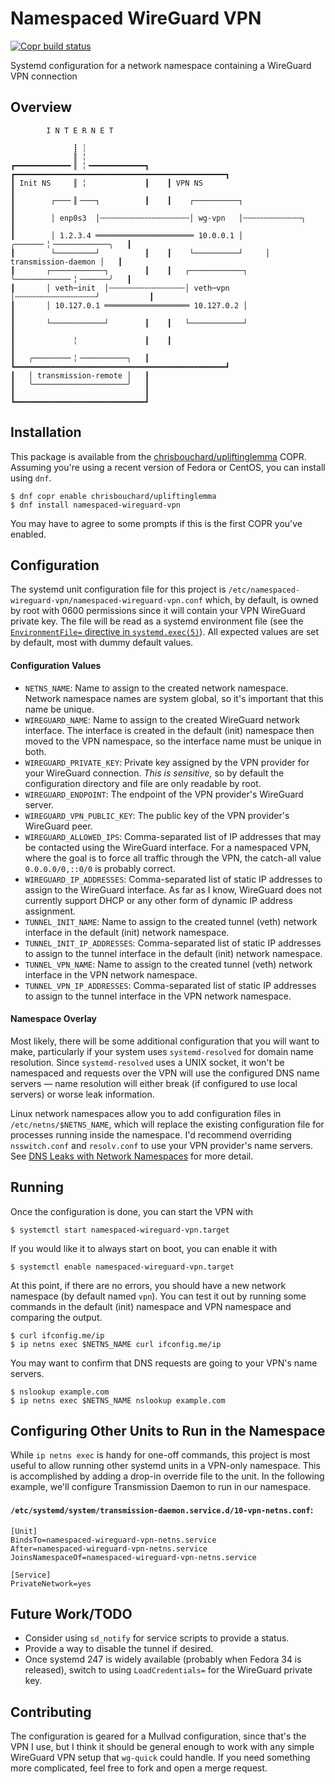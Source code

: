 # Namespaced WireGuard VPN

[![Copr build status][namespaced-wireguard-vpn-status-img]][namespaced-wireguard-vpn]

Systemd configuration for a network namespace containing a WireGuard VPN connection

## Overview

```
        I N T E R N E T

              ┋ ┊
              ║ ╎
┏━━━━━━━━━━━━╸║ ╎╺━━━━━━━━━━━━┓    ┏━━━━━━━━━━━━━━━━━━━━━━━━━━━━━━━━━━━━━━━━━━━━━━━┓
┃ Init NS     ║ ╎             ┃    ┃ VPN NS                                        ┃
┃        ┌───╴║╶───┐          ┃    ┃    ┌──────────┐                               ┃
┃        │ enp0s3  │╌╌╌╌╌╌╌╌╌╌╌╌╌╌╌╌╌╌╌╌│ wg-vpn   │╌╌╌╌╌╌╌╌╌╌╌╌╌╮                 ┃
┃        │ 1.2.3.4 ══════════════════════ 10.0.0.1 │     ╭──────╴╎╶────────────╮   ┃
┃        └─────────┘          ┃    ┃    └──────────┘     │ transmission-daemon │   ┃
┃       ┌────────────┐        ┃    ┃   ┌────────────┐    ╰────────────╴╎╶──────╯   ┃
┃       │ veth─init  │╌╌╌╌╌╌╌╌╌╌╌╌╌╌╌╌╌│ veth─vpn   │╌╌╌╌╌╌╌╌╌╌╌╌╌╌╌╌╌╌╯           ┃
┃       │ 10.127.0.1 ═══════════════════ 10.127.0.2 │                              ┃
┃       └────────────┘        ┃    ┃   └────────────┘                              ┃
┃             ╎               ┃    ┃                                               ┃
┃   ╭────────╴╎╶──────────╮   ┃    ┗━━━━━━━━━━━━━━━━━━━━━━━━━━━━━━━━━━━━━━━━━━━━━━━┛
┃   │ transmission-remote │   ┃
┃   ╰─────────────────────╯   ┃
┃                             ┃
┗━━━━━━━━━━━━━━━━━━━━━━━━━━━━━┛
```

## Installation

This package is available from the
[chrisbouchard/upliftinglemma][chrisbouchard/upliftinglemma] COPR. Assuming
you're using a recent version of Fedora or CentOS, you can install using `dnf`.

```console
$ dnf copr enable chrisbouchard/upliftinglemma
$ dnf install namespaced-wireguard-vpn
```

You may have to agree to some prompts if this is the first COPR you've enabled.

## Configuration

The systemd unit configuration file for this project is
`/etc/namespaced-wireguard-vpn/namespaced-wireguard-vpn.conf` which, by
default, is owned by root with 0600 permissions since it will contain your VPN
WireGuard private key. The file will be read as a systemd environment file (see
the [`EnvironmentFile=` directive in `systemd.exec(5)`][environmentfile=]). All
expected values are set by default, most with dummy default values.

#### Configuration Values

- `NETNS_NAME`:
  Name to assign to the created network namespace. Network namespace names are
  system global, so it's important that this name be unique.
- `WIREGUARD_NAME`:
  Name to assign to the created WireGuard network interface. The interface is
  created in the default (init) namespace then moved to the VPN namespace, so
  the interface name must be unique in both.
- `WIREGUARD_PRIVATE_KEY`:
  Private key assigned by the VPN provider for your WireGuard connection. _This
  is sensitive,_ so by default the configuration directory and file are only
  readable by root.
- `WIREGUARD_ENDPOINT`:
  The endpoint of the VPN provider's WireGuard server.
- `WIREGUARD_VPN_PUBLIC_KEY`:
  The public key of the VPN provider's WireGuard peer.
- `WIREGUARD_ALLOWED_IPS`:
  Comma-separated list of IP addresses that may be contacted using the
  WireGuard interface. For a namespaced VPN, where the goal is to force all
  traffic through the VPN, the catch-all value `0.0.0.0/0,::0/0` is probably
  correct.
- `WIREGUARD_IP_ADDRESSES`:
  Comma-separated list of static IP addresses to assign to the WireGuard
  interface. As far as I know, WireGuard does not currently support DHCP or any
  other form of dynamic IP address assignment.
- `TUNNEL_INIT_NAME`:
  Name to assign to the created tunnel (veth) network interface in the default
  (init) network namespace.
- `TUNNEL_INIT_IP_ADDRESSES`:
  Comma-separated list of static IP addresses to assign to the tunnel interface
  in the default (init) network namespace.
- `TUNNEL_VPN_NAME`:
  Name to assign to the created tunnel (veth) network interface in the VPN
  network namespace.
- `TUNNEL_VPN_IP_ADDRESSES`:
  Comma-separated list of static IP addresses to assign to the tunnel interface
  in the VPN network namespace.

#### Namespace Overlay

Most likely, there will be some additional configuration that you will want to
make, particularly if your system uses `systemd-resolved` for domain name
resolution. Since `systemd-resolved` uses a UNIX socket, it won't be namespaced
and requests over the VPN will use the configured DNS name servers&nbsp;&mdash;
name resolution will either break (if configured to use local servers) or worse
leak information.

Linux network namespaces allow you to add configuration files in
`/etc/netns/$NETNS_NAME`, which will replace the existing configuration file
for processes running inside the namespace. I'd recommend overriding
`nsswitch.conf` and `resolv.conf` to use your VPN provider's name servers. See
[DNS Leaks with Network Namespaces][dns-leaks-with-netns] for more detail.

## Running

Once the configuration is done, you can start the VPN with

```console
$ systemctl start namespaced-wireguard-vpn.target
```

If you would like it to always start on boot, you can enable it with

```console
$ systemctl enable namespaced-wireguard-vpn.target
```

At this point, if there are no errors, you should have a new network namespace
(by default named `vpn`). You can test it out by running some commands in the
default (init) namespace and VPN namespace and comparing the output.

```console
$ curl ifconfig.me/ip
$ ip netns exec $NETNS_NAME curl ifconfig.me/ip
```

You may want to confirm that DNS requests are going to your VPN's name servers.

```console
$ nslookup example.com
$ ip netns exec $NETNS_NAME nslookup example.com
```

## Configuring Other Units to Run in the Namespace

While `ip netns exec` is handy for one-off commands, this project is most
useful to allow running other systemd units in a VPN-only namespace. This is accomplished by
adding a drop-in override file to the unit. In the following example, we'll configure
Transmission Daemon to run in our namespace.

#### `/etc/systemd/system/transmission-daemon.service.d/10-vpn-netns.conf`:

```systemd
[Unit]
BindsTo=namespaced-wireguard-vpn-netns.service
After=namespaced-wireguard-vpn-netns.service
JoinsNamespaceOf=namespaced-wireguard-vpn-netns.service

[Service]
PrivateNetwork=yes
```

## Future Work/TODO

- Consider using `sd_notify` for service scripts to provide a status.
- Provide a way to disable the tunnel if desired.
- Once systemd 247 is widely available (probably when Fedora 34 is released),
  switch to using `LoadCredentials=` for the WireGuard private key.

## Contributing

The configuration is geared for a Mullvad configuration, since that's the VPN I
use, but I think it should be general enough to work with any simple WireGuard
VPN setup that `wg-quick` could handle. If you need something more complicated,
feel free to fork and open a merge request.

[chrisbouchard/upliftinglemma]: https://copr.fedorainfracloud.org/coprs/chrisbouchard/upliftinglemma
[namespaced-wireguard-vpn]: https://copr.fedorainfracloud.org/coprs/chrisbouchard/upliftinglemma/package/namespaced-wireguard-vpn/
[namespaced-wireguard-vpn-status-img]: https://copr.fedorainfracloud.org/coprs/chrisbouchard/upliftinglemma/package/namespaced-wireguard-vpn/status_image/last_build.png
[environmentfile=]: https://www.freedesktop.org/software/systemd/man/systemd.exec.html#EnvironmentFile=
[dns-leaks-with-netns]: https://philipdeljanov.com/posts/2019/05/31/dns-leaks-with-network-namespaces/
